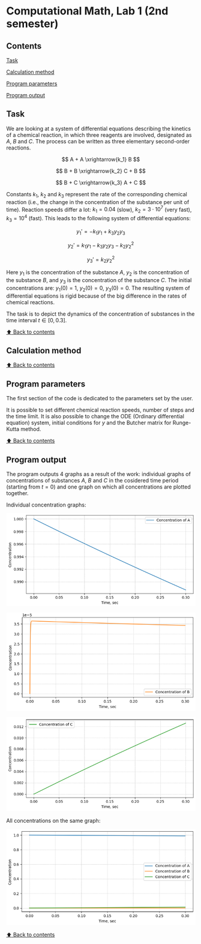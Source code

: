 # Computational Math, Lab 1 (2nd semester)

## Contents

[Task](#task)

[Calculation method](#calculation-method)

[Program parameters](#program-parameters)

[Program output](#program-output)

## Task

We are looking at a system of differential equations describing the kinetics of a chemical reaction, in which three reagents are involved, designated as $A$, $B$ and $C$. The process can be written as three elementary second-order reactions.

$$ A + A \xrightarrow{k_1} B $$

$$ B + B \xrightarrow{k_2} C + B $$

$$ B + C \xrightarrow{k_3} A + C $$

Constants $k_1$, $k_2$ and $k_3$ represent the rate of the corresponding chemical reaction (i.e., the change in the concentration of the substance per unit of time). Reaction speeds differ a lot: $k_1 = 0.04$ (slow), $k_2 = 3 \cdot 10^7$ (very fast), $k_3 = 10^4$ (fast). This leads to the following system of differential equations:

$$ y_1' = - k_1 y_1 + k_3 y_2 y_3 $$

$$ y_2' = k_1 y_1 - k_3 y_2 y_3 - k_2 y_2^2 $$

$$ y_3' = k_2 y_2^2 $$

Here $y_1$ is the concentration of the substance $A$, $y_2$ is the concentration of the substance $B$, and $y_3$ is the concentration of the substance $C$. The initial concentrations are: $y_1(0) = 1$, $y_2(0) = 0$, $y_3(0) = 0$. The resulting system of differential equations is rigid because of the big difference in the rates of chemical reactions.

The task is to depict the dynamics of the concentration of substances in the time interval $t \in [0, 0.3]$.

[:arrow_up: Back to contents](#Contents)

## Calculation method



[:arrow_up: Back to contents](#Contents)

## Program parameters

The first section of the code is dedicated to the parameters set by the user.

It is possible to set different chemical reaction speeds, number of steps and the time limit. It is also possible to change the ODE (Ordinary differential equation) system, initial conditions for $y$ and the Butcher matrix for Runge-Kutta method.

[:arrow_up: Back to contents](#Contents)

## Program output

The program outputs 4 graphs as a result of the work: individual graphs of concentrations of substances $A$, $B$ and $C$ in the cosidered time period (starting from $t = 0$) and one
graph on which all concentrations are plotted together.

Individual concentration graphs:

![alt text](https://github.com/OborotovMikhail/mipt-comp-math/blob/master/lab-2.1/readme-images/image-plot-1.png? "Concentration of A")

![alt text](https://github.com/OborotovMikhail/mipt-comp-math/blob/master/lab-2.1/readme-images/image-plot-2.png? "Concentration of B")

![alt text](https://github.com/OborotovMikhail/mipt-comp-math/blob/master/lab-2.1/readme-images/image-plot-3.png? "Concentration of C")

All concentrations on the same graph:

![alt text](https://github.com/OborotovMikhail/mipt-comp-math/blob/master/lab-2.1/readme-images/image-plot-4.png? "All concentrations on the same graph")

[:arrow_up: Back to contents](#Contents)
